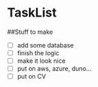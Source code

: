 # TaskList

##Stuff to make

+ [ ] add some database 
+ [ ] finish the logic 
+ [ ] make it look nice 
+ [ ] put on aws, azure, duno...
+ [ ] put on CV
